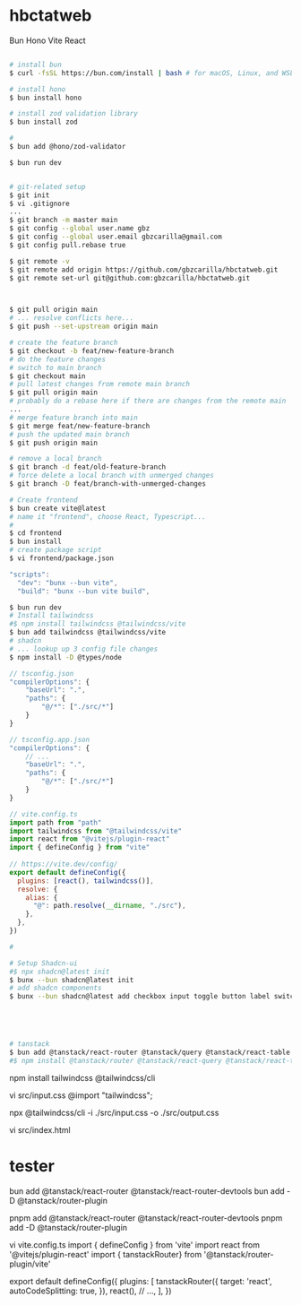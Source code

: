 # hbctatweb

Bun Hono Vite React


``` sh

# install bun
$ curl -fsSL https://bun.com/install | bash # for macOS, Linux, and WSL

# install hono 
$ bun install hono

# install zod validation library
$ bun install zod

# 
$ bun add @hono/zod-validator

$ bun run dev

```

``` sh

# git-related setup
$ git init
$ vi .gitignore
...
$ git branch -m master main
$ git config --global user.name gbz
$ git config --global user.email gbzcarilla@gmail.com
$ git config pull.rebase true

$ git remote -v
$ git remote add origin https://github.com/gbzcarilla/hbctatweb.git
$ git remote set-url git@github.com:gbzcarilla/hbctatweb.git



$ git pull origin main
# ... resolve conflicts here...
$ git push --set-upstream origin main

# create the feature branch
$ git checkout -b feat/new-feature-branch
# do the feature changes
# switch to main branch
$ git checkout main
# pull latest changes from remote main branch
$ git pull origin main
# probably do a rebase here if there are changes from the remote main
...
# merge feature branch into main
$ git merge feat/new-feature-branch
# push the updated main branch
$ git push origin main

# remove a local branch
$ git branch -d feat/old-feature-branch
# force delete a local branch with unmerged changes
$ git branch -D feat/branch-with-unmerged-changes


```


``` sh
# Create frontend
$ bun create vite@latest
# name it "frontend", choose React, Typescript...
# 
$ cd frontend
$ bun install
# create package script
$ vi frontend/package.json
```
``` js
"scripts":
  "dev": "bunx --bun vite",
  "build": "bunx --bun vite build",
```

``` sh
$ bun run dev
# Install tailwindcss
#$ npm install tailwindcss @tailwindcss/vite
$ bun add tailwindcss @tailwindcss/vite
# shadcn
# ... lookup up 3 config file changes
$ npm install -D @types/node
```
``` js
// tsconfig.json
"compilerOptions": {
	"baseUrl": ".",
	"paths": {
		"@/*": ["./src/*"]
	}
}
```
``` js
// tsconfig.app.json
"compilerOptions": {
	// ...
	"baseUrl": ".",
	"paths": {
		"@/*": ["./src/*"]
	}
}
```
``` js
// vite.config.ts
import path from "path"
import tailwindcss from "@tailwindcss/vite"
import react from "@vitejs/plugin-react"
import { defineConfig } from "vite"
 
// https://vite.dev/config/
export default defineConfig({
  plugins: [react(), tailwindcss()],
  resolve: {
    alias: {
      "@": path.resolve(__dirname, "./src"),
    },
  },
})
```



``` sh
#

# Setup Shadcn-ui
#$ npx shadcn@latest init
$ bunx --bun shadcn@latest init
# add shadcn components
$ bunx --bun shadcn@latest add checkbox input toggle button label switch select radio-group alert dialog tooltip card popover sonner form table calendar





# tanstack
$ bun add @tanstack/react-router @tanstack/query @tanstack/react-table
#$ npm install @tanstack/router @tanstack/react-query @tanstack/react-table
```


npm install tailwindcss @tailwindcss/cli

vi src/input.css
@import "tailwindcss";

npx @tailwindcss/cli -i ./src/input.css -o ./src/output.css

vi src/index.html
<!doctype html>
<html>
<head>
	<meta charset="UTF-8">
	<meta name="viewport" content="width=device-width, initial-scale=1.0">
	<link href="./output.css" rel="stylesheet">
</head>
<body>
	<h1 class="text-3xl font-bold">
		tester
	</h1>
</body>
</html>




bun add @tanstack/react-router @tanstack/react-router-devtools
bun add -D @tanstack/router-plugin

pnpm add @tanstack/react-router @tanstack/react-router-devtools
pnpm add -D @tanstack/router-plugin


vi vite.config.ts
import { defineConfig } from 'vite'
import react from '@vitejs/plugin-react'
import { tanstackRouter} from '@tanstack/router-plugin/vite'

export default defineConfig({
	plugins: [
		tanstackRouter({
			target: 'react',
			autoCodeSplitting: true,
		}),
		react(),
		// ...,
	],
})